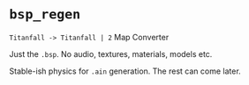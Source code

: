 # `bsp_regen`

`Titanfall -> Titanfall | 2` Map Converter

Just the `.bsp`.
No audio, textures, materials, models etc.

Stable-ish physics for `.ain` generation.
The rest can come later.
